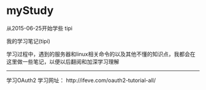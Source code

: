 # myStudy
从2015-06-25开始学些 tipi

我的学习笔记(tipi)

学习过程中，遇到的服务器和linux相关命令的以及其他不懂的知识点，我都会在这里做一些笔记，以便以后翻阅和加深学习理解

<hr>
学习OAuth2
学习网址：
http://ifeve.com/oauth2-tutorial-all/